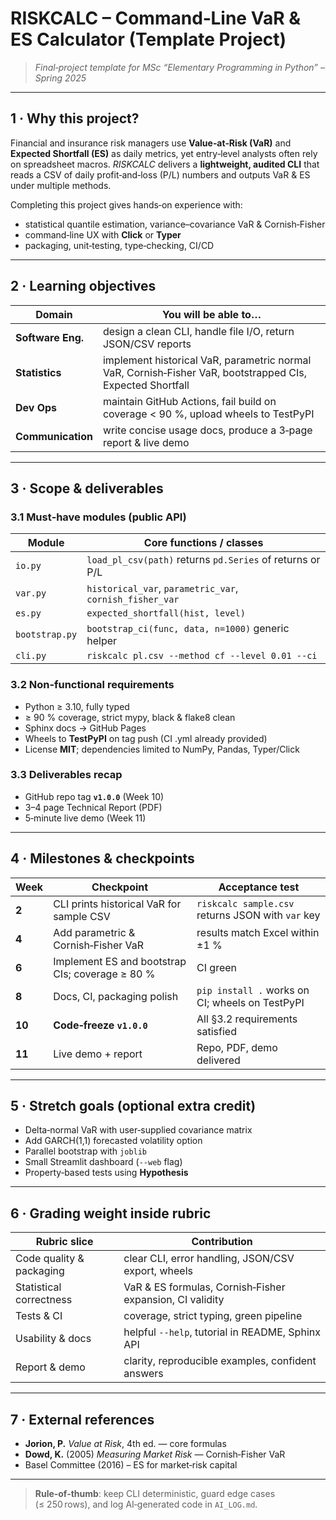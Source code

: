 # RISKCALC – Command‑Line VaR & ES Calculator (Template Project)

> *Final‑project template for MSc “Elementary Programming in Python” – Spring 2025*

---

## 1 · Why this project?

Financial and insurance risk managers use **Value‑at‑Risk (VaR)** and **Expected
Shortfall (ES)** as daily metrics, yet entry‑level analysts often rely on
spreadsheet macros.  *RISKCALC* delivers a **lightweight, audited CLI** that
reads a CSV of daily profit‑and‑loss (P/L) numbers and outputs VaR & ES under
multiple methods.

Completing this project gives hands‑on experience with:

* statistical quantile estimation, variance–covariance VaR & Cornish‑Fisher
* command‑line UX with **Click** or **Typer**
* packaging, unit‑testing, type‑checking, CI/CD

---

## 2 · Learning objectives

| Domain            | You will be able to…                                                                                      |
| ----------------- | --------------------------------------------------------------------------------------------------------- |
| **Software Eng.** | design a clean CLI, handle file I/O, return JSON/CSV reports                                              |
| **Statistics**    | implement historical VaR, parametric normal VaR, Cornish‑Fisher VaR, bootstrapped CIs, Expected Shortfall |
| **Dev Ops**       | maintain GitHub Actions, fail build on coverage < 90 %, upload wheels to TestPyPI                         |
| **Communication** | write concise usage docs, produce a 3‑page report & live demo                                             |

---

## 3 · Scope & deliverables

### 3.1 Must‑have modules (public API)

| Module         | Core functions / classes                                  |
| -------------- | --------------------------------------------------------- |
| `io.py`        | `load_pl_csv(path)` returns `pd.Series` of returns or P/L |
| `var.py`       | `historical_var`, `parametric_var`, `cornish_fisher_var`  |
| `es.py`        | `expected_shortfall(hist, level)`                         |
| `bootstrap.py` | `bootstrap_ci(func, data, n=1000)` generic helper         |
| `cli.py`       | `riskcalc pl.csv --method cf --level 0.01 --ci`           |

### 3.2 Non‑functional requirements

* Python ≥ 3.10, fully typed
* ≥ 90 % coverage, strict mypy, black & flake8 clean
* Sphinx docs → GitHub Pages
* Wheels to **TestPyPI** on tag push (CI .yml already provided)
* License **MIT**; dependencies limited to NumPy, Pandas, Typer/Click

### 3.3 Deliverables recap

* GitHub repo tag **`v1.0.0`** (Week 10)
* 3–4 page Technical Report (PDF)
* 5‑minute live demo (Week 11)

---

## 4 · Milestones & checkpoints

| Week   | Checkpoint                                      | Acceptance test                                   |
| ------ | ----------------------------------------------- | ------------------------------------------------- |
| **2**  | CLI prints historical VaR for sample CSV        | `riskcalc sample.csv` returns JSON with `var` key |
| **4**  | Add parametric & Cornish‑Fisher VaR             | results match Excel within ±1 %                   |
| **6**  | Implement ES and bootstrap CIs; coverage ≥ 80 % | CI green                                          |
| **8**  | Docs, CI, packaging polish                      | `pip install .` works on CI; wheels on TestPyPI   |
| **10** | **Code‑freeze `v1.0.0`**                        | All §3.2 requirements satisfied                   |
| **11** | Live demo + report                              | Repo, PDF, demo delivered                         |

---

## 5 · Stretch goals (optional extra credit)

* Delta‑normal VaR with user‑supplied covariance matrix
* Add GARCH(1,1) forecasted volatility option
* Parallel bootstrap with `joblib`
* Small Streamlit dashboard (`--web` flag)
* Property‑based tests using **Hypothesis**

---

## 6 · Grading weight inside rubric

| Rubric slice             | Contribution                                             |
| ------------------------ | -------------------------------------------------------- |
| Code quality & packaging | clear CLI, error handling, JSON/CSV export, wheels       |
| Statistical correctness  | VaR & ES formulas, Cornish‑Fisher expansion, CI validity |
| Tests & CI               | coverage, strict typing, green pipeline                  |
| Usability & docs         | helpful `--help`, tutorial in README, Sphinx API         |
| Report & demo            | clarity, reproducible examples, confident answers        |

---

## 7 · External references

* **Jorion, P.** *Value at Risk*, 4th ed. — core formulas
* **Dowd, K.** (2005) *Measuring Market Risk* — Cornish‑Fisher VaR
* Basel Committee (2016) – ES for market‑risk capital

---

> **Rule‑of‑thumb**: keep CLI deterministic, guard edge cases (≤ 250 rows), and log AI‑generated code in `AI_LOG.md`.
